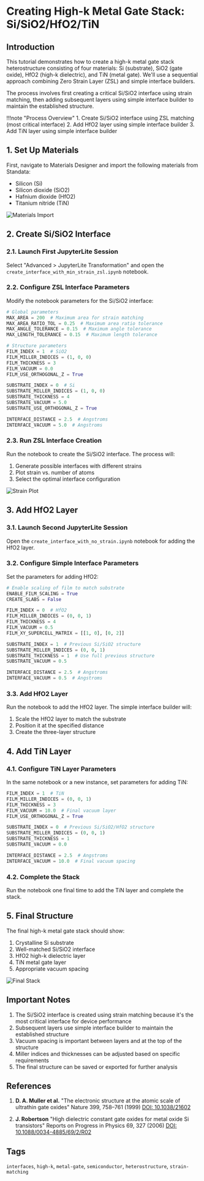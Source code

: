 # Creating High-k Metal Gate Stack: Si/SiO2/HfO2/TiN

## Introduction

This tutorial demonstrates how to create a high-k metal gate stack heterostructure consisting of four materials: Si (substrate), SiO2 (gate oxide), HfO2 (high-k dielectric), and TiN (metal gate). We'll use a sequential approach combining Zero Strain Layer (ZSL) and simple interface builders.

The process involves first creating a critical Si/SiO2 interface using strain matching, then adding subsequent layers using simple interface builder to maintain the established structure.

!!!note "Process Overview"
    1. Create Si/SiO2 interface using ZSL matching (most critical interface)
    2. Add HfO2 layer using simple interface builder
    3. Add TiN layer using simple interface builder

## 1. Set Up Materials

First, navigate to Materials Designer and import the following materials from Standata:
- Silicon (Si)
- Silicon dioxide (SiO2)
- Hafnium dioxide (HfO2)
- Titanium nitride (TiN)

![Materials Import](/images/tutorials/materials/interfaces/highk_metal_gate/materials-import.webp "Materials Import")

## 2. Create Si/SiO2 Interface

### 2.1. Launch First JupyterLite Session

Select "Advanced > JupyterLite Transformation" and open the `create_interface_with_min_strain_zsl.ipynb` notebook.

### 2.2. Configure ZSL Interface Parameters

Modify the notebook parameters for the Si/SiO2 interface:

```python
# Global parameters
MAX_AREA = 200  # Maximum area for strain matching
MAX_AREA_RATIO_TOL = 0.25  # Maximum area ratio tolerance
MAX_ANGLE_TOLERANCE = 0.15  # Maximum angle tolerance
MAX_LENGTH_TOLERANCE = 0.15  # Maximum length tolerance

# Structure parameters
FILM_INDEX = 1  # SiO2
FILM_MILLER_INDICES = (1, 0, 0)
FILM_THICKNESS = 3
FILM_VACUUM = 0.0
FILM_USE_ORTHOGONAL_Z = True

SUBSTRATE_INDEX = 0  # Si
SUBSTRATE_MILLER_INDICES = (1, 0, 0)
SUBSTRATE_THICKNESS = 4
SUBSTRATE_VACUUM = 5.0
SUBSTRATE_USE_ORTHOGONAL_Z = True

INTERFACE_DISTANCE = 2.5  # Angstroms
INTERFACE_VACUUM = 5.0  # Angstroms
```

### 2.3. Run ZSL Interface Creation

Run the notebook to create the Si/SiO2 interface. The process will:
1. Generate possible interfaces with different strains
2. Plot strain vs. number of atoms
3. Select the optimal interface configuration

![Strain Plot](/images/tutorials/materials/interfaces/highk_metal_gate/strain-plot.webp "Strain vs Atoms Plot")

## 3. Add HfO2 Layer

### 3.1. Launch Second JupyterLite Session

Open the `create_interface_with_no_strain.ipynb` notebook for adding the HfO2 layer.

### 3.2. Configure Simple Interface Parameters

Set the parameters for adding HfO2:

```python
# Enable scaling of film to match substrate
ENABLE_FILM_SCALING = True
CREATE_SLABS = False

FILM_INDEX = 0  # HfO2
FILM_MILLER_INDICES = (0, 0, 1)
FILM_THICKNESS = 4
FILM_VACUUM = 0.5
FILM_XY_SUPERCELL_MATRIX = [[1, 0], [0, 2]]

SUBSTRATE_INDEX = 1  # Previous Si/SiO2 structure
SUBSTRATE_MILLER_INDICES = (0, 0, 1)
SUBSTRATE_THICKNESS = 1  # Use full previous structure
SUBSTRATE_VACUUM = 0.5

INTERFACE_DISTANCE = 2.5  # Angstroms
INTERFACE_VACUUM = 0.5  # Angstroms
```

### 3.3. Add HfO2 Layer

Run the notebook to add the HfO2 layer. The simple interface builder will:
1. Scale the HfO2 layer to match the substrate
2. Position it at the specified distance
3. Create the three-layer structure

## 4. Add TiN Layer

### 4.1. Configure TiN Layer Parameters

In the same notebook or a new instance, set parameters for adding TiN:

```python
FILM_INDEX = 1  # TiN
FILM_MILLER_INDICES = (0, 0, 1)
FILM_THICKNESS = 3
FILM_VACUUM = 10.0  # Final vacuum layer
FILM_USE_ORTHOGONAL_Z = True

SUBSTRATE_INDEX = 0  # Previous Si/SiO2/HfO2 structure
SUBSTRATE_MILLER_INDICES = (0, 0, 1)
SUBSTRATE_THICKNESS = 1
SUBSTRATE_VACUUM = 0.0

INTERFACE_DISTANCE = 2.5  # Angstroms
INTERFACE_VACUUM = 10.0  # Final vacuum spacing
```

### 4.2. Complete the Stack

Run the notebook one final time to add the TiN layer and complete the stack.

## 5. Final Structure

The final high-k metal gate stack should show:
1. Crystalline Si substrate
2. Well-matched Si/SiO2 interface
3. HfO2 high-k dielectric layer
4. TiN metal gate layer
5. Appropriate vacuum spacing

![Final Stack](/images/tutorials/materials/interfaces/highk_metal_gate/final-stack.webp "Complete High-k Metal Gate Stack")

## Important Notes

1. The Si/SiO2 interface is created using strain matching because it's the most critical interface for device performance
2. Subsequent layers use simple interface builder to maintain the established structure
3. Vacuum spacing is important between layers and at the top of the structure
4. Miller indices and thicknesses can be adjusted based on specific requirements
5. The final structure can be saved or exported for further analysis

## References

1. **D. A. Muller et al.**
    "The electronic structure at the atomic scale of ultrathin gate oxides"
    Nature 399, 758–761 (1999)
    [DOI: 10.1038/21602](https://doi.org/10.1038/21602)

2. **J. Robertson**
    "High dielectric constant gate oxides for metal oxide Si transistors"
    Reports on Progress in Physics 69, 327 (2006)
    [DOI: 10.1088/0034-4885/69/2/R02](https://doi.org/10.1088/0034-4885/69/2/R02)

## Tags

`interfaces`, `high-k`, `metal-gate`, `semiconductor`, `heterostructure`, `strain-matching`